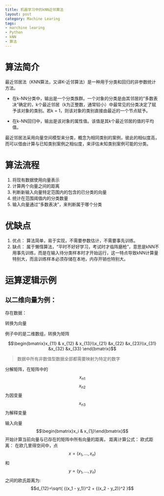 ```yaml
---
title: 机器学习中的kNN近邻算法
layout: post
category: Machine Learing
tags:
- marchine learing
- Python
- kNN
- 算法
---
```

# 算法简介

最近邻居法（KNN算法，又译K-近邻算法）是一种用于分类和回归的非参数统计方法。

- 在k-NN分类中，输出是一个分类族群。一个对象的分类是由其邻居的“多数表决”确定的，k个最近邻居（k为正整数，通常较小）中最常见的分类决定了赋予该对象的类别。若k = 1，则该对象的类别直接由最近的一个节点赋予。

- 在k-NN回归中，输出是该对象的属性值。该值是其k个最近邻居的值的平均值。

最近邻居法采用向量空间模型来分类，概念为相同类别的案例，彼此的相似度高，而可以借由计算与已知类别案例之相似度，来评估未知类别案例可能的分类。

# 算法流程

1. 将现有数据使用向量表示
2. 计算两个向量之间的距离
3. 判断新输入向量特定范围内的包含的已分类的向量
4. 统计在范围阈值内的分类数量
5. 输入向量通过“多数表决”，来判断属于哪个分类

# 优缺点

1. 优点：
	算法简单，易于实现，不需要参数估计，不需要事先训练。
2. 缺点：
	属于懒惰算法，“平时不好好学习，考试时才临阵磨枪”，意思是kNN不用事先训练，而是在输入待分类样本时才开始运行，这一特点导致kNN计算量特别大，而且训练样本必须存储在本地，内存开销也特别大。

# 运算逻辑示例

##  以二维向量为例：

存在数据：





转换为向量

例子中的是二维数组，转换为矩阵

$$\begin{bmatrix}x_{11} & x_{12} & x_{13}\\x_{21} &x_{22} &x_{23}\\x_{31} &x_{32} &x_{33} \end{bmatrix}$$ 

> 数据中所有非数值型数据全部都需要映射为特定的数字

分解矩阵，在矩阵中的$$x_{n1}$$ $$x_{n2}$$ 为因变量 $$x_{n3}$$为解释变量

输入向量$$\begin{bmatrix}x_i & x_{1j}\end{bmatrix}$$
开始计算当前向量与已存在的矩阵中所有向量的距离，
距离计算公式：
欧式距离：
在欧几里得空间中，点$$x =(x_1,...,x_n)$$和 $$y =(y_1,...,y_n)$$之间的欧氏距离为:
$$d_{12}=\sqrt{ {(x_1 - y_1)}^2 + {(x_2 - y_2)}^2 }$$

